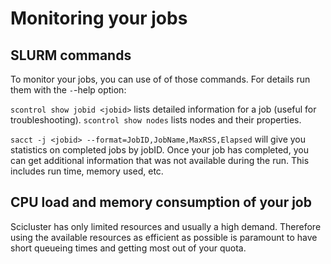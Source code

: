 # Monitoring your jobs

## SLURM commands

To monitor your jobs, you can use of of those commands. For details run them
with the `-`-help option:

``scontrol show jobid <jobid>`` lists detailed information for a job (useful for troubleshooting).
``scontrol show nodes`` lists nodes and their properties.

``sacct -j <jobid> --format=JobID,JobName,MaxRSS,Elapsed`` will give you
statistics on completed jobs by jobID. Once your job has
completed, you can get additional information that was not available during
the run. This includes run time, memory used, etc.

## CPU load and memory consumption of your job

Scicluster has only limited resources and usually a high demand.
Therefore using the available resources as efficient as possible is paramount to have short queueing times
and getting most out of your quota.
